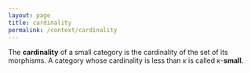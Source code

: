 ```yaml
---
layout: page
title: cardinality
permalink: /context/cardinality
---
```

The **cardinality** of a small category is the cardinality of the set of its morphisms. A category whose cardinality is less than $\kappa$ is called $\kappa$-**small**.
